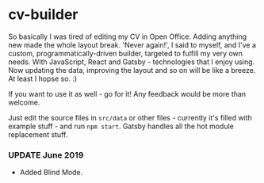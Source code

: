 
# cv-builder

So basically I was tired of editing my CV in Open Office. Adding anything new made the whole layout break. 'Never again!', I said to myself, and I've a custom, programmatically-driven builder, targeted to fulfill my very own needs. With JavaScript, React and Gatsby - technologies that I enjoy using. Now updating the data, improving the layout and so on will be like a breeze. At least I hopse so. :)

If you want to use it as well - go for it! Any feedback would be more than welcome.

Just edit the source files in `src/data` or other files - currently it's filled with example stuff - and run `npm start`. Gatsby handles all the hot module replacement stuff.


### UPDATE June 2019
- Added Blind Mode.